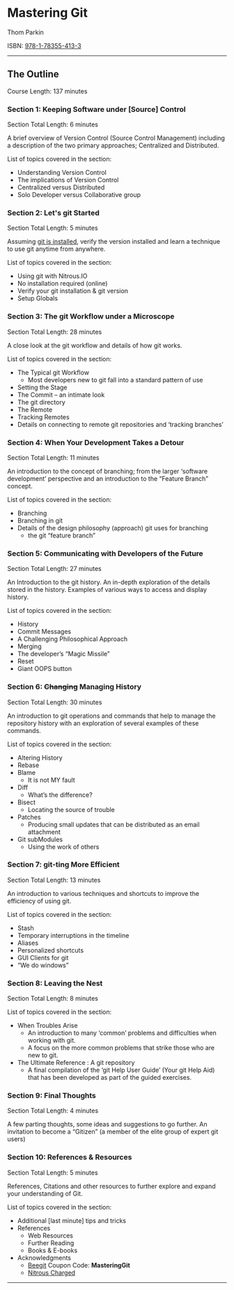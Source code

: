 Mastering Git
=============

Thom Parkin

ISBN: [978-1-78355-413-3](https://www.packtpub.com/application-development/mastering-git-video)

---

## The Outline

Course Length: 137 minutes

### Section 1: Keeping Software under [Source] Control

Section Total Length: 6 minutes

A brief overview of Version Control (Source Control Management) including a description of the two primary approaches; Centralized and Distributed.

List of topics covered in the section:

 - Understanding Version Control
 - The implications of Version Control
 - Centralized versus Distributed
 - Solo Developer versus Collaborative group

### Section 2: Let's git Started

Section Total Length: 5 minutes

Assuming [git is installed](http://git-scm.com/book/en/v2/Getting-Started-Installing-Git), verify the version installed and learn a technique to use git anytime from anywhere.

List of topics covered in the section:

 - Using git with Nitrous.IO
 - No installation required (online)
 - Verify your git installation & git version
 - Setup Globals

### Section 3: The git Workflow under a Microscope

Section Total Length: 28 minutes

A close look at the git workflow and details of how git works.

List of topics covered in the section:

 - The Typical git Workflow
   - Most developers new to git fall into a standard pattern of use
 - Setting the Stage
 - The Commit – an intimate look
 - The git directory 
 - The Remote
 - Tracking Remotes
 - Details on connecting to remote git repositories and ‘tracking branches’


### Section 4: When Your Development Takes a Detour

Section Total Length: 11 minutes

An introduction to the concept of branching; from the larger ‘software development’ perspective and an introduction to the “Feature Branch” concept.

List of topics covered in the section:

 - Branching
 - Branching in git
 - Details of the design philosophy (approach) git uses for branching
   - the git “feature branch”

### Section 5: Communicating with Developers of the Future

Section Total Length: 27 minutes

An Introduction to the git history. An in-depth exploration of the details stored in the history. Examples of various ways to access and display history.

List of topics covered in the section:

 - History
 - Commit Messages
  - A Challenging Philosophical Approach
 - Merging
  - The developer’s “Magic Missile”
 - Reset
  - Giant OOPS button

### Section 6: ~~Changing~~ Managing History

Section Total Length: 30 minutes

An introduction to git operations and commands that help to manage the repository history with an exploration of several examples of these commands.

List of topics covered in the section:

 - Altering History
 - Rebase
 - Blame
   - It is not MY fault
 - Diff
   - What’s the difference?
 - Bisect
   - Locating the source of trouble
 - Patches
   - Producing small updates that can be distributed as an email attachment
 - Git subModules
   - Using the work of others

### Section 7: git-ting More Efficient

Section Total Length: 13 minutes

An introduction to various techniques and shortcuts to improve the efficiency of using git.

List of topics covered in the section:

 - Stash
  - Temporary interruptions in the timeline
 - Aliases
  - Personalized shortcuts
 - GUI Clients for git
  - “We do windows”

### Section 8: Leaving the Nest 

Section Total Length: 8 minutes

List of topics covered in the section:


 - When Troubles Arise
   - An introduction to many ‘common’ problems and difficulties when working with git.
   - A focus on the more common problems that strike those who are new to git.
 - The Ultimate Reference : A git repository
   - A final compilation of the ‘git Help User Guide’ (Your git Help Aid) that has been developed as part of the guided exercises.

### Section 9: Final Thoughts

Section Total Length: 4 minutes

A few parting thoughts, some ideas and suggestions to go further.
An invitation to become a “Gitizen” (a member of the elite group of expert git users)

### Section 10: References & Resources

Section Total Length: 5 minutes

References, Citations and other resources to further explore and expand your understanding of Git.

List of topics covered in the section:

 - Additional [last minute] tips and tricks
 - References
   - Web Resources
   - Further Reading
   - Books & E-books
 - Acknowledgments
   - [Beegit](https://www.beegit.com/signup) Coupon Code: __MasteringGit__
   - [Nitrous Charged](http://goo.gl/J1Zbsg)

--- 

